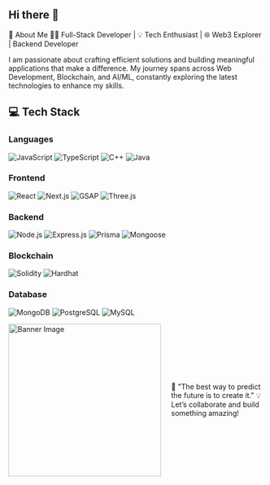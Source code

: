 ## Hi there 👋
🚀 About Me
👨‍💻 Full-Stack Developer | 💡 Tech Enthusiast | 🌐 Web3 Explorer | Backend Developer

I am passionate about crafting efficient solutions and building meaningful applications that make a difference. My journey spans across Web Development, Blockchain, and AI/ML, constantly exploring the latest technologies to enhance my skills.


## 💻 Tech Stack  

### Languages  
![JavaScript](https://img.shields.io/badge/JavaScript-F7DF1E?style=for-the-badge&logo=javascript&logoColor=black)  ![TypeScript](https://img.shields.io/badge/TypeScript-007ACC?style=for-the-badge&logo=typescript&logoColor=white)    ![C++](https://img.shields.io/badge/C%2B%2B-00599C?style=for-the-badge&logo=cplusplus&logoColor=white)  ![Java](https://img.shields.io/badge/Java-007396?style=for-the-badge&logo=java&logoColor=white)  

### Frontend  
![React](https://img.shields.io/badge/React-61DAFB?style=for-the-badge&logo=react&logoColor=black)  ![Next.js](https://img.shields.io/badge/Next.js-000000?style=for-the-badge&logo=nextdotjs&logoColor=white)  ![GSAP](https://img.shields.io/badge/GSAP-88CE02?style=for-the-badge&logo=greensock&logoColor=white)  ![Three.js](https://img.shields.io/badge/Three.js-000000?style=for-the-badge&logo=three.js&logoColor=white)  

### Backend  
![Node.js](https://img.shields.io/badge/Node.js-339933?style=for-the-badge&logo=nodedotjs&logoColor=white)  ![Express.js](https://img.shields.io/badge/Express.js-000000?style=for-the-badge&logo=express&logoColor=white)  ![Prisma](https://img.shields.io/badge/Prisma-2D3748?style=for-the-badge&logo=prisma&logoColor=white)  ![Mongoose](https://img.shields.io/badge/Mongoose-880000?style=for-the-badge&logoColor=white)  

### Blockchain  
![Solidity](https://img.shields.io/badge/Solidity-363636?style=for-the-badge&logo=solidity&logoColor=white)  ![Hardhat](https://img.shields.io/badge/Hardhat-FCC419?style=for-the-badge&logo=hardhat&logoColor=black)  

### Database  
![MongoDB](https://img.shields.io/badge/MongoDB-47A248?style=for-the-badge&logo=mongodb&logoColor=white)  ![PostgreSQL](https://img.shields.io/badge/PostgreSQL-336791?style=for-the-badge&logo=postgresql&logoColor=white)  ![MySQL](https://img.shields.io/badge/MySQL-4479A1?style=for-the-badge&logo=mysql&logoColor=white)  

<div style="display: flex; align-items: center;">
  <img src="https://github.com/user-attachments/assets/451d995a-27c1-477e-958a-6fa700951bf5" alt="Banner Image" width="300" />
  <div style="margin-left: 20px;">



🌟 "The best way to predict the future is to create it."
💡 Let’s collaborate and build something amazing!






